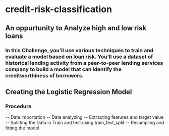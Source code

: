 # credit-risk-classification


## An oppurtunity to Analyze high and low risk loans
### In this Challenge, you’ll use various techniques to train and evaluate a model based on loan risk. You’ll use a dataset of historical lending activity from a peer-to-peer lending services company to build a model that can identify the creditworthiness of borrowers.


## Creating the Logistic Regression Model

### Procedure 
-- Data importation 
-- Data analyzing 
-- Extracting features and target value 
-- Splitting the Data in Train and test using train_test_split
-- Resampling and fitting the model

#### 
